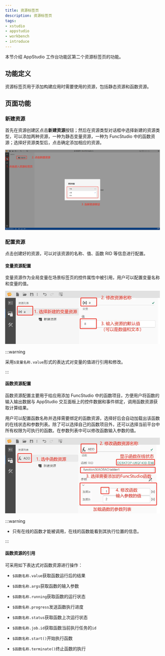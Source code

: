 ```yaml
---
title: 资源标签页
description: 资源标签页
tags:
- xstudio
- appstudio
- workbench
- introduce
---
```


本节介绍 AppStudio 工作台功能区第二个资源标签页的功能。

## 功能定义

资源标签页用于添加构建应用时需要使用的资源，包括静态资源和函数资源。

## 页面功能

### 新建资源

首先在资源创建区点击**新建资源**按钮；然后在资源类型对话框中选择新建的资源类型，可以添加两种资源，一种为静态变量资源，一种为 FuncStudio 中的函数资源；选择好资源类型后，点击确定添加相应的资源。

![新建资源](./1.png)

### 配置资源

点击创建好的资源，可以对该资源的名称、值、函数 RID 等信息进行配置。

#### 变量资源配置

变量资源作为全局变量在场景标签页的控件属性中被引用，用户可以配置变量名称和变量的值。

![变量资源配置](./2.png)

:::warning

采用`$变量名称.value`形式的表达式对变量的值进行引用和修改。

:::

#### 函数资源配置

函数资源配置主要用于给应用添加 FuncStudio 中的函数项目，方便用户将函数的输入输出数据与 AppStudio 交互面板上的控件数据和事件绑定，调用函数资源获取计算结果。

用户可以配置函数名称并选择需要绑定的函数资源，选择好后会自动加载出该函数的在线状态和参数列表。除了可以选择自己的函数项目外，还可以选择当前平台中所有权限为可执行的函数。在参数列表中可以修改函数输入参数的值。

![函数资源配置](./3.png)

:::warning

- 只有在线的函数才能被调用，在线的函数能看到其执行位置的信息。

:::

#### 函数资源的引用

可采用如下表达式对函数资源进行操作：

- `$函数名称.value`获取函数运行后的结果

- `$函数名称.args`获取函数的输入参数

- `$函数名称.running`获取函数的运行状态

- `$函数名称.progress`发送函数执行进度

- `$函数名称.status`获取函数上次运行状态

- `$函数名称.job.id`获取函数当前执行任务的`id`

- `$函数名称.start()`开始执行函数

- `$函数名称.terminate()`终止函数的执行



